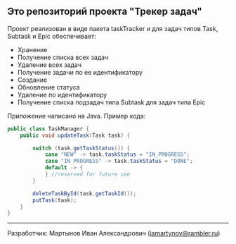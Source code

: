 ## Это репозиторий проекта "Трекер задач" ##  

Проект реализован в виде пакета taskTracker и для задач типов Task, Subtask и Epic обеспечивает:  
* Хранение  
* Получение списка всех задач  
* Удаление всех задач  
* Получение задачи по ее идентификатору  
* Создание
* Обновление статуса
* Удаление по идентификатору  
* Получение списка подзадач типа Subtask для задач типа Epic


Приложение написано на Java. Пример кода:  
```Java  
public class TaskManager {
    public void updateTask(Task task) {

        switch (task.getTaskStatus()) {
            case "NEW" -> task.taskStatus = "IN_PROGRESS";
            case "IN_PROGRESS" -> task.taskStatus = "DONE";
            default -> {
            } //reserved for future use
        }

        deleteTaskById(task.getTaskId());
        putTask(task);
    }
}
```
---  
Разработчик: Мартынов Иван Александрович (iamartynov@rambler.ru)


